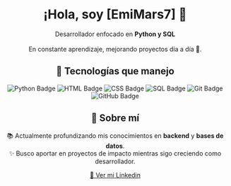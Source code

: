 <h1 align="center">¡Hola, soy [EmiMars7] 👋</h1>

<p align="center">
  Desarrollador enfocado en <strong>Python y SQL</strong>
  <br><br>
  En constante aprendizaje, mejorando proyectos día a día 🚀.
</p>

<h2 align="center">🔧 Tecnologías que manejo</h2>

<p align="center">
  <img src="https://img.shields.io/badge/Python-3670A0?style=for-the-badge&logo=python&logoColor=fff" alt="Python Badge"/>
  <img src="https://img.shields.io/badge/HTML5-E34F26?style=for-the-badge&logo=html5&logoColor=fff" alt="HTML Badge"/>
  <img src="https://img.shields.io/badge/CSS3-1572B6?style=for-the-badge&logo=css3&logoColor=fff" alt="CSS Badge"/>
  <img src="https://img.shields.io/badge/SQL-025E8C?style=for-the-badge&logo=postgresql&logoColor=fff" alt="SQL Badge"/>
  <img src="https://img.shields.io/badge/Git-F05032?style=for-the-badge&logo=git&logoColor=fff" alt="Git Badge"/>
  <img src="https://img.shields.io/badge/GitHub-181717?style=for-the-badge&logo=github&logoColor=fff" alt="GitHub Badge"/>
</p>

<h2 align="center">📄 Sobre mí</h2>

<p align="center">
  📚 Actualmente profundizando mis conocimientos en <strong>backend</strong> y <strong>bases de datos</strong>.
  <br>
  ✨ Busco aportar en proyectos de impacto mientras sigo creciendo como desarrollador.
</p>

<p align="center">
  <a href="https://www.linkedin.com/in/emiliano-rafael-marsilli/" target="_blank">📄 Ver mi Linkedin</a>
</p>
